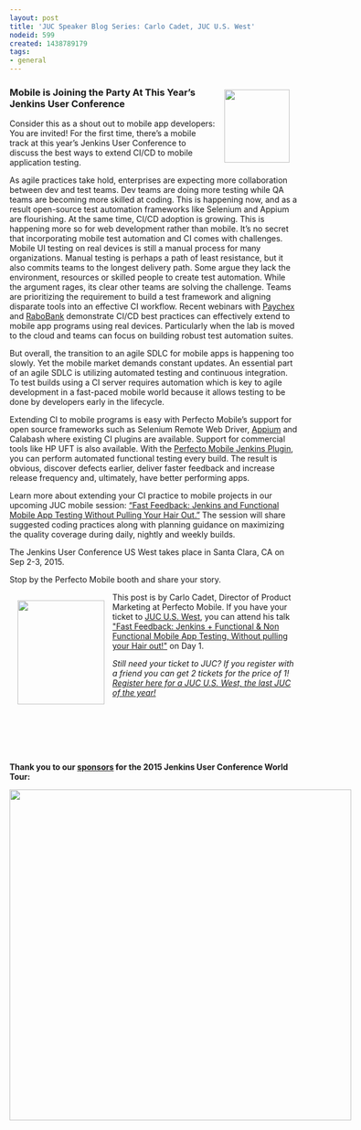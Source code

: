 ```yaml
---
layout: post
title: 'JUC Speaker Blog Series: Carlo Cadet, JUC U.S. West'
nodeid: 599
created: 1438789179
tags:
- general
---
```

<div style="float:right; margin:1em">
<img src="https://jenkins-ci.org/sites/default/files/images/Jenkins_Butler_0.png" width=114 height=128>
</div>

<p><h3>Mobile is Joining the Party At This Year’s Jenkins User Conference</h3></p>

<p>Consider this as a shout out to mobile app developers: You are invited! For the first time, there’s a mobile track at this year’s Jenkins User Conference to discuss the best ways to extend CI/CD to mobile application testing.</p>

<p>As agile practices take hold, enterprises are expecting more collaboration between dev and test teams. Dev teams are doing more testing while QA teams are becoming more skilled at coding. This is happening now, and as a result open-source test automation frameworks like Selenium and Appium are flourishing. At the same time, CI/CD adoption is growing. This is happening more so for web development rather than mobile. It’s no secret that incorporating mobile test automation and CI comes with challenges. Mobile UI testing on real devices is still a manual process for many organizations. Manual testing is perhaps a path of least resistance, but it also commits teams to the longest delivery path.  Some argue they lack the environment, resources or skilled people to create test automation. While the argument rages, its clear other teams are solving the challenge.  Teams are prioritizing the requirement to build a test framework and aligning disparate tools into an effective CI workflow.  Recent webinars with <a href="http://www.perfectomobile.com/ni/support/resources/webinars/test-automation-works-for-paychex">Paychex</a> and <a href="http://www.perfectomobile.com/ni/support/resources/webinars/journey-devops-replay">RaboBank</a> demonstrate CI/CD best practices can effectively extend to mobile app programs using real devices.  Particularly when the lab is moved to the cloud and teams can focus on building robust test automation suites.</p>

<p>But overall, the transition to an agile SDLC for mobile apps is happening too slowly. Yet the mobile market demands constant updates. An essential part of an agile SDLC is utilizing automated testing and continuous integration. To test builds using a CI server requires automation which is key to agile development in a fast-paced mobile world because it allows testing to be done by developers early in the lifecycle.</p>

<p>Extending CI to mobile programs is easy with Perfecto Mobile’s support for open source frameworks such as Selenium Remote Web Driver, <a href="http://www.perfectomobile.com/Company/Media_Room/PRs/perfecto-makes-appium-enterprise-grade">Appium</a> and Calabash where existing CI plugins are available. Support for commercial tools like HP UFT is also available.  With the <a href="http://www.perfectomobile.com/integrations/jenkins">Perfecto Mobile Jenkins Plugin</a>, you can perform automated functional testing every build. The result is obvious, discover defects earlier, deliver faster feedback and increase release frequency and, ultimately, have better performing apps.</p>

<p>Learn more about extending your CI practice to mobile projects in our  upcoming JUC mobile session: <a href="https://www.cloudbees.com/jenkins/juc-2015/abstracts/us-west/01-03-1130">“Fast Feedback: Jenkins and Functional Mobile App Testing Without Pulling Your Hair Out.”</a> The session will share suggested coding practices along with planning guidance on maximizing the quality coverage during daily, nightly and weekly builds.</p>

<p>The Jenkins User Conference US West takes place in Santa Clara, CA on Sep 2-3, 2015.</p>

<p>Stop by the Perfecto Mobile booth and share your story.</p>

<div style="float:left; margin:1em">
<img src="http://jenkins-ci.org/sites/default/files/images/cadet_0.jpg" width=152 height=182>
</div>

<p>This post is by Carlo Cadet, Director of Product Marketing at Perfecto Mobile. If you have your ticket to <a href="http://www.cloudbees.com/jenkins/juc-2015/us-west">JUC U.S. West</a>, you can attend his talk <a href="https://www.cloudbees.com/jenkins/juc-2015/abstracts/us-west/01-03-1130">"Fast Feedback: Jenkins + Functional & Non Functional Mobile App Testing, Without pulling your Hair out!"</a> on Day 1.</p>

<p><i>Still need your ticket to JUC? If you register with a friend you can get 2 tickets for the price of 1! <a href="http://www.cloudbees.com/jenkins/juc-2015/us-west">Register here for a JUC U.S. West, the last JUC of the year!</a></i></p>
<br><br><br><br><br>
<p><b>Thank you to our <a href="http://www.cloudbees.com/jenkins/juc-2015/sponsors">sponsors</a> for the 2015 Jenkins User Conference World Tour:</p></b>

<div style="float:left; margin:0em">
<img src="http://jenkins-ci.org/sites/default/files/images/sponsors-06032015-02_0.png" width=598 height=579>
</div>

